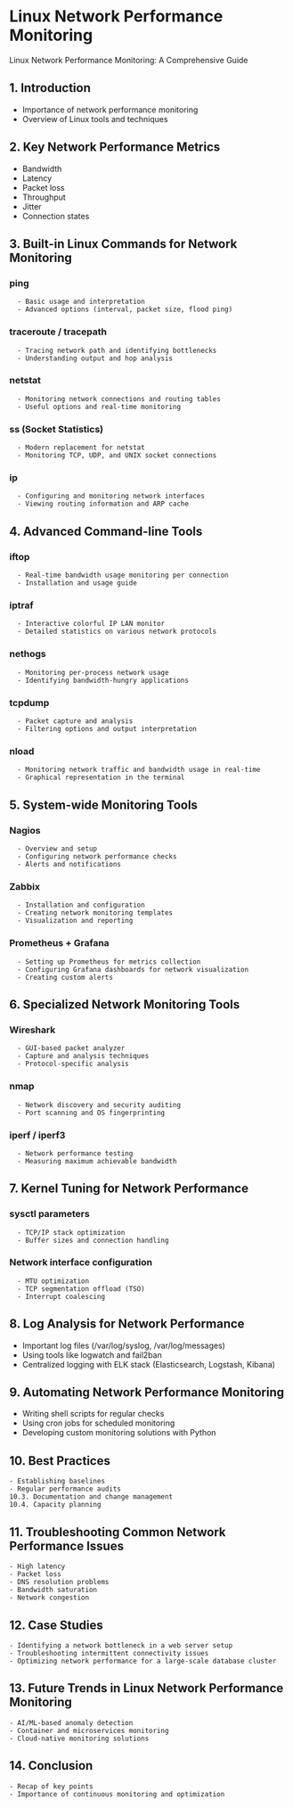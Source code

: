 # Linux Network Performance Monitoring

Linux Network Performance Monitoring: A Comprehensive Guide

## 1. Introduction
   - Importance of network performance monitoring
   - Overview of Linux tools and techniques

## 2. Key Network Performance Metrics
   - Bandwidth
   - Latency
   - Packet loss
   - Throughput
   - Jitter
   - Connection states

## 3. Built-in Linux Commands for Network Monitoring
   ### ping
      - Basic usage and interpretation
      - Advanced options (interval, packet size, flood ping)
   
   ### traceroute / tracepath
      - Tracing network path and identifying bottlenecks
      - Understanding output and hop analysis
   
   ### netstat
      - Monitoring network connections and routing tables
      - Useful options and real-time monitoring
   
   ### ss (Socket Statistics)
      - Modern replacement for netstat
      - Monitoring TCP, UDP, and UNIX socket connections
   
   ### ip
      - Configuring and monitoring network interfaces
      - Viewing routing information and ARP cache

## 4. Advanced Command-line Tools
   ### iftop
      - Real-time bandwidth usage monitoring per connection
      - Installation and usage guide
   
   ### iptraf
      - Interactive colorful IP LAN monitor
      - Detailed statistics on various network protocols
   
   ### nethogs
      - Monitoring per-process network usage
      - Identifying bandwidth-hungry applications
   
   ### tcpdump
      - Packet capture and analysis
      - Filtering options and output interpretation
   
   ### nload
      - Monitoring network traffic and bandwidth usage in real-time
      - Graphical representation in the terminal

## 5. System-wide Monitoring Tools
   ### Nagios
      - Overview and setup
      - Configuring network performance checks
      - Alerts and notifications
   
   ### Zabbix
      - Installation and configuration
      - Creating network monitoring templates
      - Visualization and reporting
   
   ### Prometheus + Grafana
      - Setting up Prometheus for metrics collection
      - Configuring Grafana dashboards for network visualization
      - Creating custom alerts

## 6. Specialized Network Monitoring Tools
   ### Wireshark
      - GUI-based packet analyzer
      - Capture and analysis techniques
      - Protocol-specific analysis
   
   ### nmap
      - Network discovery and security auditing
      - Port scanning and OS fingerprinting
   
   ### iperf / iperf3
      - Network performance testing
      - Measuring maximum achievable bandwidth

## 7. Kernel Tuning for Network Performance
   ### sysctl parameters
      - TCP/IP stack optimization
      - Buffer sizes and connection handling
   
   ### Network interface configuration
      - MTU optimization
      - TCP segmentation offload (TSO)
      - Interrupt coalescing

## 8. Log Analysis for Network Performance
   - Important log files (/var/log/syslog, /var/log/messages)
   - Using tools like logwatch and fail2ban
   - Centralized logging with ELK stack (Elasticsearch, Logstash, Kibana)

## 9. Automating Network Performance Monitoring
   - Writing shell scripts for regular checks
   - Using cron jobs for scheduled monitoring
   - Developing custom monitoring solutions with Python

## 10. Best Practices
    - Establishing baselines
    - Regular performance audits
    10.3. Documentation and change management
    10.4. Capacity planning

## 11. Troubleshooting Common Network Performance Issues
    - High latency
    - Packet loss
    - DNS resolution problems
    - Bandwidth saturation
    - Network congestion

## 12. Case Studies
    - Identifying a network bottleneck in a web server setup
    - Troubleshooting intermittent connectivity issues
    - Optimizing network performance for a large-scale database cluster

## 13. Future Trends in Linux Network Performance Monitoring
    - AI/ML-based anomaly detection
    - Container and microservices monitoring
    - Cloud-native monitoring solutions

## 14. Conclusion
    - Recap of key points
    - Importance of continuous monitoring and optimization
